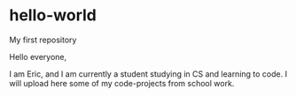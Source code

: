 # hello-world
My first repository

Hello everyone,

I am Eric, and I am currently a student studying in CS and learning to code. 
I will upload here some of my code-projects from school work.
